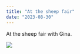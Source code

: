 ```yaml
---
title: "At the sheep fair"
date: "2023-08-30"
---
```


At the sheep fair with Gina.

![](images/20230819_122548-1024x461.jpg)
